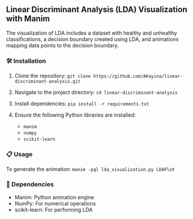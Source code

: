 ## Linear Discriminant Analysis (LDA) Visualization with Manim


The visualization of LDA includes a dataset with healthy and unhealthy classifications, 
a decision boundary created using LDA, and animations mapping data points to the decision boundary.


### 🛠 Installation
1. Clone the repository:
    ``` git clone https://github.com/AKayina/linear-discriminant-analysis.git ```

2. Navigate to the project directory:
    ``` cd linear-discriminant-analysis ```

3. Install dependencies:
    ``` pip install -r requirements.txt ```

4. Ensure the following Python libraries are installed:
    - ``` manim ```
    - ``` numpy ```
    - ``` scikit-learn ```

### 📋 Usage
To generate the animation:
    ``` manim -pql lda_visualization.py LDAPlot ```

### 🧰 Dependencies
  - Manim: Python animation engine
  - NumPy: For numerical operations
  - scikit-learn: For performing LDA
